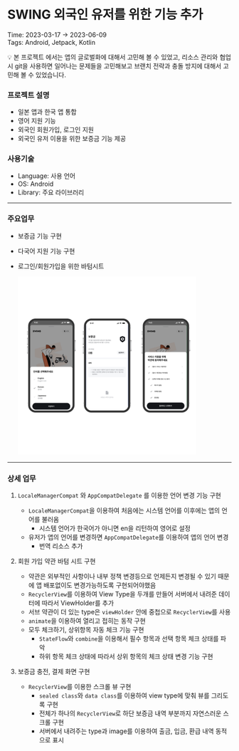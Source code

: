 # SWING 외국인 유저를 위한 기능 추가

Time: 2023-03-17 → 2023-06-09<br>
Tags: Android, Jetpack, Kotlin

<aside>
💡 본 프로젝트 에서는 앱의 글로벌화에 대해서 고민해 볼 수 있었고, 리소스 관리와 협업시 git을 사용하면 일어나는 문제들을 고민해보고 브랜치 전략과 충돌 방지에 대해서 고민해 볼 수 있었습니다.

</aside>

### 프로젝트 설명

- 일본 앱과 한국 앱 통합
- 영어 지원 기능
- 외국인 회원가입, 로그인 지원
- 외국인 유저 이용을 위한 보증금 기능 제공

### 사용기술

- Language: 사용 언어
- OS: Android
- Library: 주요 라이브러리

---

### 주요업무

- 보증금 기능 구현
- 다국어 지원 기능 구현
- 로그인/회원가입을 위한 바텀시트
    
    <img src="global_pic/global.png" width="400" height="400">

---

### 상세 업무

1. `LocaleManagerCompat` 와 `AppCompatDelegate` 를 이용한 언어 변경 기능 구현
    - `LocaleManagerCompat`을 이용하여 처음에는 시스템 언어를 이후에는 앱의 언어를 불러옴
        - 시스템 언어가 한국어가 아니면 en을 리턴하여 영어로 설정
    - 유저가 앱의 언어를 변경하면 `AppCompatDelegate`를 이용하여 앱의 언어 변경
        - 번역 리소스 추가
    
2. 회원 가입 약관 바텀 시트 구현
    - 약관은 외부적인 사항이나 내부 정책 변경등으로 언제든지 변경될 수 있기 때문에 앱 배포없이도 변경가능하도록 구현되어야했음
    - `RecyclerView`를 이용하여 View Type을 두개를 만들어 서버에서 내려준 데이터에 따라서 ViewHolder를 추가
    - 서브 약관이 더 있는 type은 `viewHolder` 안에 중첩으로 `RecyclerView`를 사용
    - `animate`을 이용하여 열리고 접히는 동작 구현
    - 모두 체크하기, 상위항목 자동 체크 기능 구현
        - `StateFlow`와 `combine`을 이용해서 필수 항목과 선택 항목 체크 상태를 파악
        - 하위 항목 체크 상태에 따라서 상위 항목의 체크 상태 변경 기능 구현
    
3. 보증금 충전, 결제 화면 구현
    - `RecyclerView`를 이용한 스크롤 뷰 구현
        - `sealed class`와 `data class`를 이용하여 view type에 맞춰 뷰를 그리도록 구현
        - 전체가 하나의 `RecyclerView`로 하단 보증금 내역 부분까지 자연스러운 스크롤 구현
        - 서버에서 내려주는 type과 image를 이용하여 출금, 입금, 환급 내역 동적으로 표시
